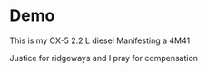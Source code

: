 # Demo
This is my
CX-5 2.2 L diesel
Manifesting a 4M41

Justice for ridgeways and I pray for compensation